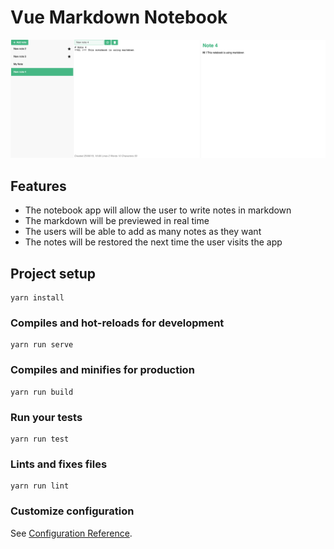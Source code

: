 # Vue Markdown Notebook

![hero](./hero.png)
## Features

- The notebook app will allow the user to write notes in markdown
- The markdown will be previewed in real time
- The users will be able to add as many notes as they want
- The notes will be restored the next time the user visits the app


## Project setup
```
yarn install
```

### Compiles and hot-reloads for development
```
yarn run serve
```

### Compiles and minifies for production
```
yarn run build
```

### Run your tests
```
yarn run test
```

### Lints and fixes files
```
yarn run lint
```

### Customize configuration
See [Configuration Reference](https://cli.vuejs.org/config/).
